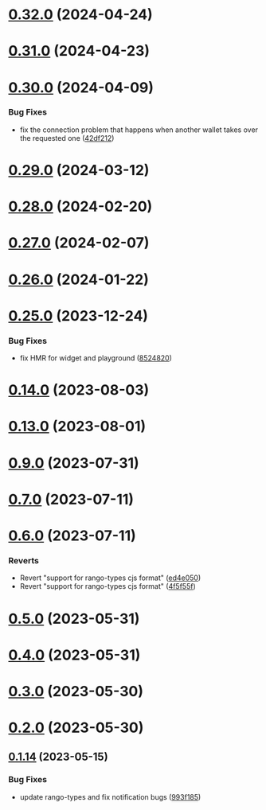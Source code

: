 # [0.32.0](https://github.com/rango-exchange/rango-client/compare/provider-exodus@0.31.0...provider-exodus@0.32.0) (2024-04-24)



# [0.31.0](https://github.com/rango-exchange/rango-client/compare/provider-exodus@0.30.0...provider-exodus@0.31.0) (2024-04-23)



# [0.30.0](https://github.com/rango-exchange/rango-client/compare/provider-exodus@0.29.0...provider-exodus@0.30.0) (2024-04-09)


### Bug Fixes

* fix the connection problem that happens when another wallet takes over the requested one ([42df212](https://github.com/rango-exchange/rango-client/commit/42df2120aadd84c95045b0bf76844c19305fb59a))



# [0.29.0](https://github.com/rango-exchange/rango-client/compare/provider-exodus@0.28.0...provider-exodus@0.29.0) (2024-03-12)



# [0.28.0](https://github.com/rango-exchange/rango-client/compare/provider-exodus@0.27.0...provider-exodus@0.28.0) (2024-02-20)



# [0.27.0](https://github.com/rango-exchange/rango-client/compare/provider-exodus@0.26.0...provider-exodus@0.27.0) (2024-02-07)



# [0.26.0](https://github.com/rango-exchange/rango-client/compare/provider-exodus@0.25.0...provider-exodus@0.26.0) (2024-01-22)



# [0.25.0](https://github.com/rango-exchange/rango-client/compare/provider-exodus@0.23.0...provider-exodus@0.25.0) (2023-12-24)


### Bug Fixes

* fix HMR for widget and playground ([8524820](https://github.com/rango-exchange/rango-client/commit/8524820f10cf0b8921f3db0c4f620ff98daa4103))



# [0.14.0](https://github.com/rango-exchange/rango-client/compare/provider-exodus@0.13.0...provider-exodus@0.14.0) (2023-08-03)



# [0.13.0](https://github.com/rango-exchange/rango-client/compare/provider-exodus@0.12.0...provider-exodus@0.13.0) (2023-08-01)



# [0.9.0](https://github.com/rango-exchange/rango-client/compare/provider-exodus@0.8.0...provider-exodus@0.9.0) (2023-07-31)



# [0.7.0](https://github.com/rango-exchange/rango-client/compare/provider-exodus@0.6.0...provider-exodus@0.7.0) (2023-07-11)



# [0.6.0](https://github.com/rango-exchange/rango-client/compare/provider-exodus@0.5.0...provider-exodus@0.6.0) (2023-07-11)


### Reverts

* Revert "support for rango-types cjs format" ([ed4e050](https://github.com/rango-exchange/rango-client/commit/ed4e050bfc0dcde7aeffa6b0d73b02080a5721eb))
* Revert "support for rango-types cjs format" ([4f5f55f](https://github.com/rango-exchange/rango-client/commit/4f5f55f96e8daa329588b932b19c291c30f339c4))



# [0.5.0](https://github.com/rango-exchange/rango-client/compare/provider-exodus@0.4.0...provider-exodus@0.5.0) (2023-05-31)



# [0.4.0](https://github.com/rango-exchange/rango-client/compare/provider-exodus@0.3.0...provider-exodus@0.4.0) (2023-05-31)



# [0.3.0](https://github.com/rango-exchange/rango-client/compare/provider-exodus@0.2.0...provider-exodus@0.3.0) (2023-05-30)



# [0.2.0](https://github.com/rango-exchange/rango-client/compare/provider-exodus@0.1.15...provider-exodus@0.2.0) (2023-05-30)



## [0.1.14](https://github.com/rango-exchange/rango-client/compare/provider-exodus@0.1.13...provider-exodus@0.1.14) (2023-05-15)


### Bug Fixes

* update rango-types and fix notification bugs ([993f185](https://github.com/rango-exchange/rango-client/commit/993f185e0b8c5e5e15a2c65ba2d85d1f9c8daa90))



